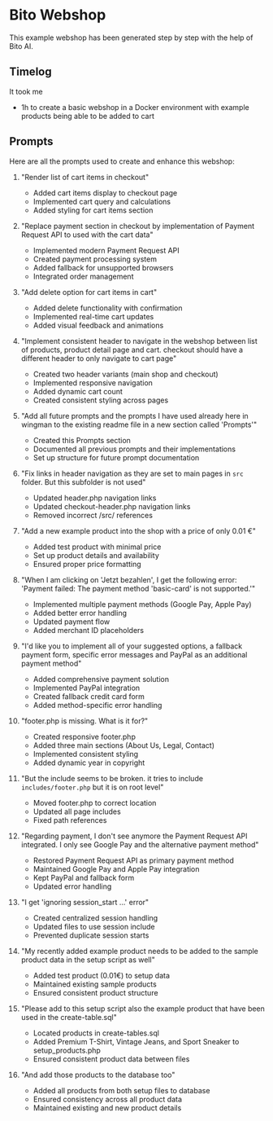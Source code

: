 # Bito Webshop

This example webshop has been generated step by step with the help of Bito AI.

## Timelog

It took me

- 1h to create a basic webshop in a Docker environment with example products being able to be added to cart

## Prompts

Here are all the prompts used to create and enhance this webshop:

1. "Render list of cart items in checkout"
   - Added cart items display to checkout page
   - Implemented cart query and calculations
   - Added styling for cart items section

2. "Replace payment section in checkout by implementation of Payment Request API to used with the cart data"
   - Implemented modern Payment Request API
   - Created payment processing system
   - Added fallback for unsupported browsers
   - Integrated order management

3. "Add delete option for cart items in cart"
   - Added delete functionality with confirmation
   - Implemented real-time cart updates
   - Added visual feedback and animations

4. "Implement consistent header to navigate in the webshop between list of products, product detail page and cart. checkout should have a different header to only navigate to cart page"
   - Created two header variants (main shop and checkout)
   - Implemented responsive navigation
   - Added dynamic cart count
   - Created consistent styling across pages

5. "Add all future prompts and the prompts I have used already here in wingman to the existing readme file in a new section called 'Prompts'"
   - Created this Prompts section
   - Documented all previous prompts and their implementations
   - Set up structure for future prompt documentation

6. "Fix links in header navigation as they are set to main pages in `src` folder. But this subfolder is not used"
   - Updated header.php navigation links
   - Updated checkout-header.php navigation links
   - Removed incorrect /src/ references

7. "Add a new example product into the shop with a price of only 0.01 €"
   - Added test product with minimal price
   - Set up product details and availability
   - Ensured proper price formatting

8. "When I am clicking on 'Jetzt bezahlen', I get the following error: 'Payment failed: The payment method 'basic-card' is not supported.'"
   - Implemented multiple payment methods (Google Pay, Apple Pay)
   - Added better error handling
   - Updated payment flow
   - Added merchant ID placeholders

9. "I'd like you to implement all of your suggested options, a fallback payment form, specific error messages and PayPal as an additional payment method"
   - Added comprehensive payment solution
   - Implemented PayPal integration
   - Created fallback credit card form
   - Added method-specific error handling

10. "footer.php is missing. What is it for?"
    - Created responsive footer.php
    - Added three main sections (About Us, Legal, Contact)
    - Implemented consistent styling
    - Added dynamic year in copyright

11. "But the include seems to be broken. it tries to include `includes/footer.php` but it is on root level"
    - Moved footer.php to correct location
    - Updated all page includes
    - Fixed path references

12. "Regarding payment, I don't see anymore the Payment Request API integrated. I only see Google Pay and the alternative payment method"
    - Restored Payment Request API as primary payment method
    - Maintained Google Pay and Apple Pay integration
    - Kept PayPal and fallback form
    - Updated error handling

13. "I get 'ignoring session_start ...' error"
    - Created centralized session handling
    - Updated files to use session include
    - Prevented duplicate session starts

14. "My recently added example product needs to be added to the sample product data in the setup script as well"
    - Added test product (0.01€) to setup data
    - Maintained existing sample products
    - Ensured consistent product structure

15. "Please add to this setup script also the example product that have been used in the create-table.sql"
    - Located products in create-tables.sql
    - Added Premium T-Shirt, Vintage Jeans, and Sport Sneaker to setup_products.php
    - Ensured consistent product data between files

16. "And add those products to the database too"
    - Added all products from both setup files to database
    - Ensured consistency across all product data
    - Maintained existing and new product details